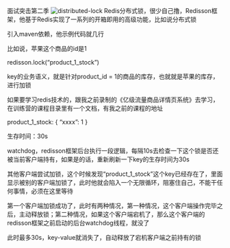 
面试突击第二季
![distributed-lock](../distributed-system/images/redis-distribute-lock.png)
Redis分布式锁，很少自己撸，Redisson框架，他基于Redis实现了一系列的开箱即用的高级功能，比如说分布式锁

引入maven依赖，他示例代码就几行

比如说，苹果这个商品的id是1

redisson.lock(“product_1_stock”)

key的业务语义，就是针对product_id = 1的商品的库存，也就就是苹果的库存，进行加锁

如果要学习redis技术的，跟我之前录制的《亿级流量商品详情页系统》去学习，在训练营的课程目录里有一个文档，有我之前的课程的地址


product_1_stock: {
“xxxx”: 1
}

生存时间：30s

watchdog，redisson框架后台执行一段逻辑，每隔10s去检查一下这个锁是否还被当前客户端持有，如果是的话，重新刷新一下key的生存时间为30s

其他客户端尝试加锁，这个时候发现“product_1_stock”这个key已经存在了，里面显示被别的客户端加锁了，此时他就会陷入一个无限循环，阻塞住自己，不能干任何事情，必须在这里等待


第一个客户端加锁成功了，此时有两种情况，第一种情况，这个客户端操作完毕之后，主动释放锁；第二种情况，如果这个客户端宕机了，那么这个客户端的redisson框架之前启动的后台watchdog线程，就没了

此时最多30s，key-value就消失了，自动释放了宕机客户端之前持有的锁






